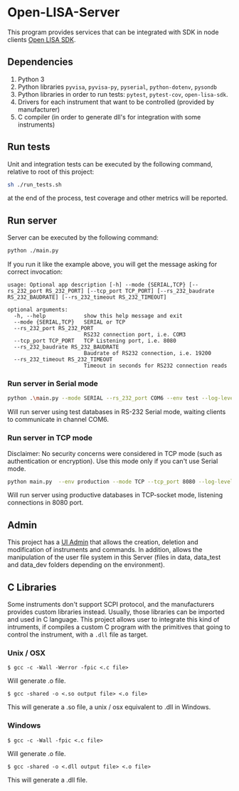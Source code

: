 # Open-LISA-Server

This program provides services that can be integrated with SDK in node clients
[Open LISA SDK](https://github.com/aalvarezwindey/Open-LISA-SDK).

## Dependencies

1. Python 3
2. Python libraries `pyvisa`, `pyvisa-py`, `pyserial`, `python-dotenv`, `pysondb`
3. Python libraries in order to run tests: `pytest`, `pytest-cov`, `open-lisa-sdk`.
4. Drivers for each instrument that want to be controlled (provided by manufacturer)
5. C compiler (in order to generate dll's for integration with some instruments)

## Run tests

Unit and integration tests can be executed by the following command, relative to root of this project:

```bash
sh ./run_tests.sh
```

at the end of the process, test coverage and other metrics will be reported.

## Run server

Server can be executed by the following command:

```bash
python ./main.py
```

If you run it like the example above, you will get the message asking for correct invocation:

```
usage: Optional app description [-h] --mode {SERIAL,TCP} [--rs_232_port RS_232_PORT] [--tcp_port TCP_PORT] [--rs_232_baudrate RS_232_BAUDRATE] [--rs_232_timeout RS_232_TIMEOUT]

optional arguments:
  -h, --help            show this help message and exit
  --mode {SERIAL,TCP}   SERIAL or TCP
  --rs_232_port RS_232_PORT
                        RS232 connection port, i.e. COM3
  --tcp_port TCP_PORT   TCP Listening port, i.e. 8080
  --rs_232_baudrate RS_232_BAUDRATE
                        Baudrate of RS232 connection, i.e. 19200
  --rs_232_timeout RS_232_TIMEOUT
                        Timeout in seconds for RS232 connection reads
```

### Run server in Serial mode

```bash
python .\main.py --mode SERIAL --rs_232_port COM6 --env test --log-level DEBUG
```

Will run server using test databases in RS-232 Serial mode, waiting clients to communicate in channel COM6.

### Run server in TCP mode

Disclaimer: No security concerns were considered in TCP mode (such as authentication or encryption). Use this mode only
if you can't use Serial mode.

```bash
python main.py  --env production --mode TCP --tcp_port 8080 --log-level INFO
```

Will run server using productive databases in TCP-socket mode, listening connections in 8080 port.

## Admin

This project has a [UI Admin](https://github.com/aalvarezwindey/Open-LISA-UI) that allows the creation, deletion and
modification of instruments and commands. In addition, allows the manipulation of the user file system in this Server
(files in data, data_test and data_dev folders depending on the environment).

## C Libraries

Some instruments don't support SCPI protocol, and the manufacturers provides custom libraries instead. Usually, those
libraries can be imported and used in C language. This project allows user to integrate this kind of intruments, if
compiles a custom C program with the primitives that going to control the instrument, with a `.dll` file as target.

### Unix / OSX

```
$ gcc -c -Wall -Werror -fpic <.c file>
```

Will generate .o file.

```
$ gcc -shared -o <.so output file> <.o file>
```

This will generate a .so file, a unix / osx equivalent to .dll in Windows.

### Windows

```
$ gcc -c -Wall -fpic <.c file>
```

Will generate .o file.

```
$ gcc -shared -o <.dll output file> <.o file>
```

This will generate a .dll file.
